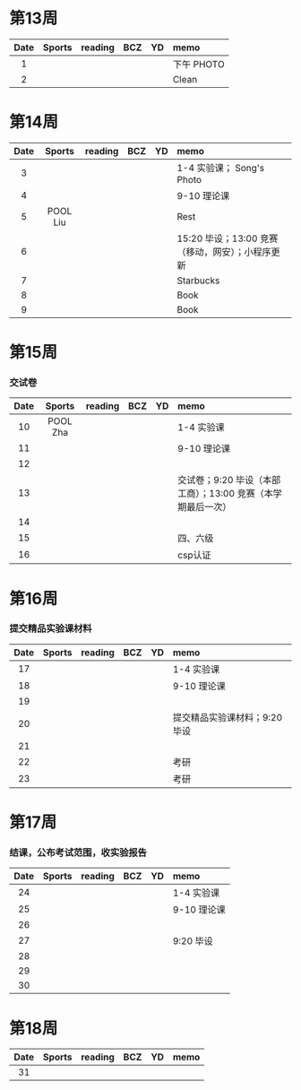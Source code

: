# 第13周
| Date  | Sports | reading | BCZ | YD | memo | 
| :---: | :---: | :---: | :---: | :---: | :--- | 
| 1 | |  |  |  | 下午 PHOTO | 
| 2 |  |  |  |  | Clean | 

# 第14周
| Date  | Sports | reading | BCZ | YD | memo | 
| :---: | :---: | :---: | :---: | :---: | :--- | 
| 3 |  |  |  |  | 1-4 实验课； Song's Photo | 
| 4 |  |  |  |  | 9-10 理论课 | 
| 5 | POOL Liu  |  |  |  | Rest | 
| 6 |  |  |  |  | 15:20 毕设；13:00 竞赛（移动，网安）；小程序更新 | 
| 7 |  |  |  |  | Starbucks | 
| 8 |  |  |  |  | Book | 
| 9 |  |  |  |  | Book |   

# 第15周
### 交试卷
| Date  | Sports | reading | BCZ | YD | memo | 
| :---: | :---: | :---: | :---: | :---: | :--- | 
| 10 | POOL Zha |  |  |  | 1-4 实验课 | 
| 11 |  |  |  |  | 9-10 理论课 | 
| 12 |  |  |  |  |  | 
| 13 |  |  |  |  | 交试卷；9:20 毕设（本部工商）；13:00 竞赛（本学期最后一次）  | 
| 14 |  |  |  |  |  | 
| 15 |  |  |  |  | 四、六级 | 
| 16 |  |  |  |  | csp认证 | 

# 第16周
### 提交精品实验课材料
| Date  | Sports | reading | BCZ | YD | memo | 
| :---: | :---: | :---: | :---: | :---: | :--- | 
| 17 |  |  |  |  | 1-4 实验课 | 
| 18 |  |  |  |  | 9-10 理论课 | 
| 19 |  |  |  |  |  |   
| 20 |  |  |  |  | 提交精品实验课材料；9:20 毕设 | 
| 21 |  |  |  |  |  | 
| 22 |  |  |  |  | 考研 | 
| 23 |  |  |  |  | 考研 | 

# 第17周
### 结课，公布考试范围，收实验报告
| Date  | Sports | reading | BCZ | YD | memo | 
| :---: | :---: | :---: | :---: | :---: | :--- | 
| 24 |  |  |  |  | 1-4 实验课 | 
| 25 |  |  |  |  | 9-10 理论课 | 
| 26 |  |  |  |  |  | 
| 27 |  |  |  |  | 9:20 毕设 | 
| 28 |  |  |  |  |  | 
| 29 |  |  |  |  |  |  
| 30 |  |  |  |  |  | 

# 第18周
| Date  | Sports | reading | BCZ | YD | memo | 
| :---: | :---: | :---: | :---: | :---: | :--- | 
| 31 |  |  |  |  |  | 
